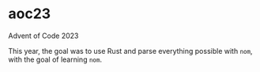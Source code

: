 # aoc23
Advent of Code 2023

This year, the goal was to use Rust and parse everything possible with `nom`, with the goal of learning `nom`.
